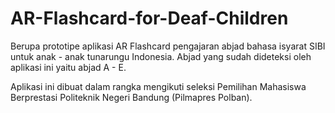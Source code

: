 # AR-Flashcard-for-Deaf-Children

Berupa prototipe aplikasi AR Flashcard pengajaran abjad bahasa isyarat SIBI untuk anak - anak tunarungu Indonesia. 
Abjad yang sudah dideteksi oleh aplikasi ini yaitu abjad A - E.

Aplikasi ini dibuat dalam rangka mengikuti seleksi Pemilihan Mahasiswa Berprestasi Politeknik Negeri Bandung (Pilmapres Polban).
